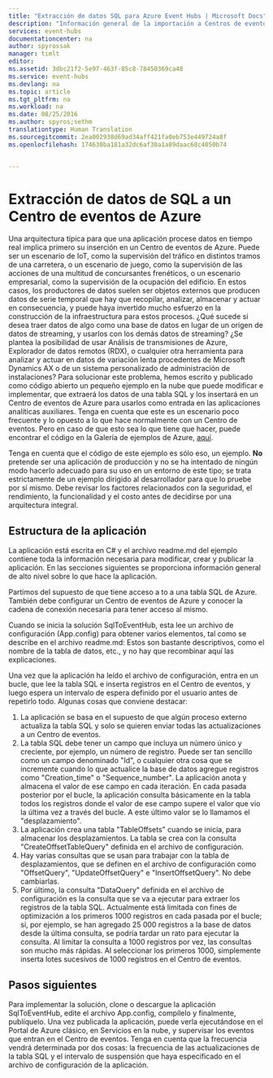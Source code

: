 ```yaml
---
title: "Extracción de datos SQL para Azure Event Hubs | Microsoft Docs"
description: "Información general de la importación a Centros de eventos desde un ejemplo SQL"
services: event-hubs
documentationcenter: na
author: spyrossak
manager: timlt
editor: 
ms.assetid: 3dbc21f2-5e97-463f-85c8-78450369ca48
ms.service: event-hubs
ms.devlang: na
ms.topic: article
ms.tgt_pltfrm: na
ms.workload: na
ms.date: 08/25/2016
ms.author: spyros;sethm
translationtype: Human Translation
ms.sourcegitcommit: 2ea002938d69ad34aff421fa0eb753e449724a8f
ms.openlocfilehash: 174630ba181a32dc6af30a1a89daac68c4050b74


---
```

# <a name="pulling-data-from-sql-into-an-azure-event-hub"></a>Extracción de datos de SQL a un Centro de eventos de Azure
Una arquitectura típica para que una aplicación procese datos en tiempo real implica primero su inserción en un Centro de eventos de Azure. Puede ser un escenario de IoT, como la supervisión del tráfico en distintos tramos de una carretera, o un escenario de juego, como la supervisión de las acciones de una multitud de concursantes frenéticos, o un escenario empresarial, como la supervisión de la ocupación del edificio. En estos casos, los productores de datos suelen ser objetos externos que producen datos de serie temporal que hay que recopilar, analizar, almacenar y actuar en consecuencia, y puede haya invertido mucho esfuerzo en la construcción de la infraestructura para estos procesos. ¿Qué sucede si desea traer datos de algo como una base de datos en lugar de un origen de datos de streaming, y usarlos con los demás datos de streaming? ¿Se plantea la posibilidad de usar Análisis de transmisiones de Azure, Explorador de datos remotos (RDX), o cualquier otra herramienta para analizar y actuar en datos de variación lenta procedentes de Microsoft Dynamics AX o de un sistema personalizado de administración de instalaciones? Para solucionar este problema, hemos escrito y publicado como código abierto un pequeño ejemplo en la nube que puede modificar e implementar, que extraerá los datos de una tabla SQL y los insertará en un Centro de eventos de Azure para usarlos como entrada en las aplicaciones analíticas auxiliares. Tenga en cuenta que este es un escenario poco frecuente y lo opuesto a lo que hace normalmente con un Centro de eventos. Pero en caso de que esto sea lo que tiene que hacer, puede encontrar el código en la Galería de ejemplos de Azure, [aquí](https://azure.microsoft.com/documentation/samples/event-hubs-dotnet-import-from-sql/).  

Tenga en cuenta que el código de este ejemplo es sólo eso, un ejemplo. **No** pretende ser una aplicación de producción y no se ha intentado de ningún modo hacerlo adecuado para su uso en un entorno de este tipo; se trata estrictamente de un ejemplo dirigido al desarrollador para que lo pruebe por sí mismo. Debe revisar los factores relacionados con la seguridad, el rendimiento, la funcionalidad y el costo antes de decidirse por una arquitectura integral.

## <a name="application-structure"></a>Estructura de la aplicación
La aplicación está escrita en C# y el archivo readme.md del ejemplo contiene toda la información necesaria para modificar, crear y publicar la aplicación. En las secciones siguientes se proporciona información general de alto nivel sobre lo que hace la aplicación.

Partimos del supuesto de que tiene acceso a to a una tabla SQL de Azure. También debe configurar un Centro de eventos de Azure y conocer la cadena de conexión necesaria para tener acceso al mismo.

Cuando se inicia la solución SqlToEventHub, esta lee un archivo de configuración (App.config) para obtener varios elementos, tal como se describe en el archivo readme.md: Estos son bastante descriptivos, como el nombre de la tabla de datos, etc., y no hay que recombinar aquí las explicaciones. 

Una vez que la aplicación ha leído el archivo de configuración, entra en un bucle, que lee la tabla SQL e inserta registros en el Centro de eventos, y luego espera un intervalo de espera definido por el usuario antes de repetirlo todo. Algunas cosas que conviene destacar:

1. La aplicación se basa en el supuesto de que algún proceso externo actualiza la tabla SQL y solo se quieren enviar todas las actualizaciones a un Centro de eventos.
2. La tabla SQL debe tener un campo que incluya un número único y creciente, por ejemplo, un número de registro. Puede ser tan sencillo como un campo denominado "Id", o cualquier otra cosa que se incremente cuando lo que actualice la base de datos agregue registros como "Creation_time" o "Sequence_number". La aplicación anota y almacena el valor de ese campo en cada iteración. En cada pasada posterior por el bucle, la aplicación consulta básicamente en la tabla todos los registros donde el valor de ese campo supere el valor que vio la última vez a través del bucle. A este último valor se lo llamamos el "desplazamiento".
3. La aplicación crea una tabla "TableOffsets" cuando se inicia, para almacenar los desplazamientos. La tabla se crea con la consulta "CreateOffsetTableQuery" definida en el archivo de configuración. 
4. Hay varias consultas que se usan para trabajar con la tabla de desplazamientos, que se definen en el archivo de configuración como "OffsetQuery", "UpdateOffsetQuery" e "InsertOffsetQuery". No debe cambiarlas.
5. Por último, la consulta "DataQuery" definida en el archivo de configuración es la consulta que se va a ejecutar para extraer los registros de la tabla SQL. Actualmente está limitada con fines de optimización a los primeros 1000 registros en cada pasada por el bucle; si, por ejemplo, se han agregado 25 000 registros a la base de datos desde la última consulta, se podría tardar un rato para ejecutar la consulta. Al limitar la consulta a 1000 registros por vez, las consultas son mucho más rápidas. Al seleccionar los primeros 1000, simplemente inserta lotes sucesivos de 1000 registros en el Centro de eventos.    

## <a name="next-steps"></a>Pasos siguientes
Para implementar la solución, clone o descargue la aplicación SqlToEventHub, edite el archivo App.config, compílelo y finalmente, publíquelo. Una vez publicada la aplicación, puede verla ejecutándose en el Portal de Azure clásico, en Servicios en la nube, y supervisar los eventos que entran en el Centro de eventos. Tenga en cuenta que la frecuencia vendrá determinada por dos cosas: la frecuencia de las actualizaciones de la tabla SQL y el intervalo de suspensión que haya especificado en el archivo de configuración de la aplicación.




<!--HONumber=Nov16_HO3-->


